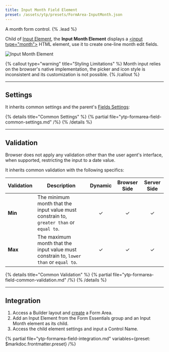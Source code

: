 ```yaml
---
title: Input Month Field Element
preset: /assets/ytp/presets/FormArea-InputMonth.json
---
```


A month form control. {% .lead %}

Child of [Input Element](./input), the **Input Month Element** displays a [\<input type="month"\>](https://developer.mozilla.org/en-US/docs/Web/HTML/Element/input/month) HTML element, use it to create one-line month edit fields.

![Input Month Element](/assets/ytp/forms/fields/input-month.webp)

{% callout type="warning" title="Styling Limitations" %}
Month input relies on the browser's native implementation, the picker and icon style is inconsistent and its customization is not possible.
{% /callout %}

---

## Settings

It inherits common settings and the parent's [Fields Settings](./input#fields-settings):

{% details title="Common Settings" %}
    {% partial file="ytp-formarea-field-common-settings.md" /%}
{% /details %}

---

## Validation

Browser does not apply any validation other than the user agent's interface, when supported, restricting the input to a date value.

It inherits common validation with the following specifics:

| Validation | Description | Dynamic | Browser Side | Server Side |
| ---------- | ----------- | :-----: | :----------: | :---------: |
| **Min** | The minimum month that the input value must constrain to, `greater than` or `equal to`. | &#x2713; | &#x2713; | &#x2713; |
| **Max** | The maximum month that the input value must constrain to, `lower than` or `equal to`. | &#x2713; | &#x2713; | &#x2713; |

{% details title="Common Validation" %}
    {% partial file="ytp-formarea-field-common-validation.md" /%}
{% /details %}

---

## Integration

1. Access a Builder layout and [create](../../setup#creating-a-form) a Form Area.
1. Add an Input Element from the Form Essentials group and an Input Month element as its child.
1. Access the child element settings and input a Control Name.

{% partial file="ytp-formarea-field-integration.md" variables={preset: $markdoc.frontmatter.preset} /%}
